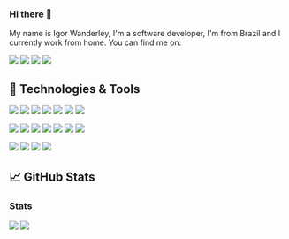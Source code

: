 ### Hi there 👋
My name is Igor Wanderley, I'm a software developer, I'm from Brazil and I currently work from home.
You can find me on:

[![](https://img.shields.io/badge/GitLab-330F63?style=flat-square&logo=gitlab&logoColor=white)](https://gitlab.com/igorwanbarros)
[![](https://img.shields.io/badge/LinkedIn-0077B5?style=flat-square&logo=linkedin&logoColor=white)](https://www.linkedin.com/in/igor-wanderley-barros-2b48b6128)
[![](https://img.shields.io/badge/Gmail-D14836?style=flat-square&logo=gmail&logoColor=white)](mailto:igorwanbarros@gmail.com)
[![](https://img.shields.io/badge/Instagram-E4405F?style=flat-square&logo=instagram&logoColor=white)](https://www.instagram.com/igorwanbarros)


## 🔧 Technologies & Tools

![](https://img.shields.io/badge/OS-Linux-blue?style=flat-square&logo=linux&logoColor=white)
![](https://img.shields.io/badge/Editor-VSCode-blue?style=flat-square&logo=Visual-Studio-Code&logoColor=white)
![](https://img.shields.io/badge/Shell-Bash-blue?style=flat-square&logo=gnu-bash&logoColor=white)
![](https://img.shields.io/badge/Code-PHP-important?style=flat-square&logo=PHP&logoColor=white)
![](https://img.shields.io/badge/Code-JavaScript-important?style=flat-square&logo=JavaScript&logoColor=white)
![](https://img.shields.io/badge/Code-Html-important?style=flat-square&logo=html5&logoColor=white)
![](https://img.shields.io/badge/Code-Css-important?style=flat-square&logo=css3&logoColor=white)

![](https://img.shields.io/badge/Framework-Laravel-yellow?style=flat-square&logo=laravel&logoColor=white)
![](https://img.shields.io/badge/Framework-TypeScript-yellow?style=flat-square&logo=TypeScript&logoColor=white)
![](https://img.shields.io/badge/Framework-React-yellow?style=flat-square&logo=React&logoColor=white)
![](https://img.shields.io/badge/Tools-Node-success?style=flat-square&logo=Node.js&logoColor=white)
![](https://img.shields.io/badge/Tools-Docker-success?style=flat-square&logo=docker&logoColor=white)
![](https://img.shields.io/badge/Tools-Kubernetes-success?style=flat-square&logo=Kubernetes&logoColor=white)
![](https://img.shields.io/badge/Tools-Git-success?style=flat-square&logo=Git&logoColor=white)

![](https://img.shields.io/badge/DataBase-MySQL-blueviolet?style=flat-square&logo=mysql&logoColor=white)
![](https://img.shields.io/badge/DataBase-PostgreSQL-blueviolet?style=flat-square&logo=PostgreSQL&logoColor=white)
![](https://img.shields.io/badge/DataBase-PostgreSQL-blueviolet?style=flat-square&logo=PostgreSQL&logoColor=white)
![](https://img.shields.io/badge/DataBase-Microsoft_SQL_Server-blueviolet?style=flat-square&logo=MicrosoftSQLServer&logoColor=white)

## &#x1f4c8; GitHub Stats
<h3>Stats</h3>
<div>
  <a href="https://github.com/igorwanbarros"><img src="https://github-readme-stats.vercel.app/api?username=igorwanbarros&show_icons=true&theme=github_dark" /></a>
  <a href="https://github.com/igorwanbarros"><img src="https://github-readme-stats.vercel.app/api/top-langs/?username=igorwanbarros&layout=compact&theme=github_dark" /></a>
</div>
